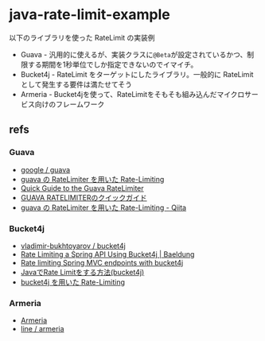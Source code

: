 # java-rate-limit-example

以下のライブラリを使った RateLimit の実装例

* Guava - 汎用的に使えるが、実装クラスに`@Beta`が設定されているかつ、制限する期間を1秒単位でしか指定できないのでイマイチ。
* Bucket4j - RateLimit をターゲットにしたライブラリ。一般的に RateLimit として発生する要件は満たせてそう
* Armeria - Bucket4jを使って、RateLimitをそもそも組み込んだマイクロサービス向けのフレームワーク


## refs

### Guava

- [google / guava](https://github.com/google/guava)
- [guava の RateLimiter を用いた Rate-Limiting](https://qiita.com/moaikids/items/507448c590f69f1cf5ae)
- [Quick Guide to the Guava RateLimiter](https://www.baeldung.com/guava-rate-limiter)
- [GUAVA RATELIMITERのクイックガイド](https://ja.getdocs.org/guava-rate-limiter/)
- [guava の RateLimiter を用いた Rate-Limiting - Qiita](https://qiita.com/moaikids/items/507448c590f69f1cf5ae)

### Bucket4j

- [vladimir-bukhtoyarov / bucket4j](https://github.com/vladimir-bukhtoyarov/bucket4j)
- [Rate Limiting a Spring API Using Bucket4j | Baeldung](https://www.baeldung.com/spring-bucket4j)
- [Rate limiting Spring MVC endpoints with bucket4j](https://golb.hplar.ch/2019/08/rate-limit-bucket4j.html)
- [JavaでRate Limitをする方法(bucket4j)](https://yu-memorandum.hatenablog.com/entry/2020/08/16/021735)
- [bucket4j を用いた Rate-Limiting](https://qiita.com/moaikids/items/63a01dddc0c6870e1dbb)


### Armeria

- [Armeria](https://armeria.dev/)
- [line / armeria](https://github.com/line/armeria)






